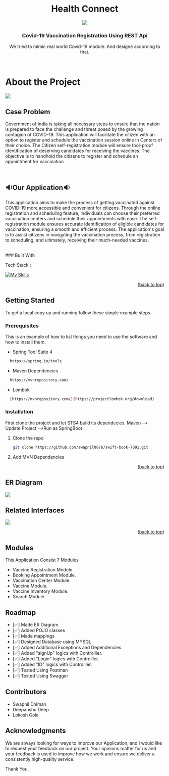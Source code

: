 <a name="readme-top"></a> 


  <h1 align="center">Health Connect</h1>
<div  align="center" ><img src = "https://user-images.githubusercontent.com/58816804/236993158-8f2d8b7f-d0cc-4424-98eb-6cab0106c983.jpg"/></div>


  <h3 align="center">Covid-19 Vaccination Registration Using REST Api</h3>
<p align="center">We tried to mimic real world Covid-19 module. And designe according to that.</p>

</br>
<h1>About the Project</h1>
<img src = "https://github.com/swapnil0076/swift-book-7091/assets/58816804/87e07d23-442e-4f6f-acfc-8e2803b2ed7c"/>

<h2>Case Problem</h2>
<p>Government of India is taking all necessary steps to ensure that the nation is prepared to face the challenge and threat posed by the growing contagion of COVID-19.
This application will facilitate the citizen with an option to register and schedule the vaccination session online in Centers of their choice. The Citizen self-registration module will ensure fool-proof identification of deserving candidates for receiving the vaccines.
The objective is to handhold the citizens to register and schedule an appointment for vaccination 
</p>


<br/>

<h2>🔉Our Application🔉</h2>
<p>
  This application aims to make the process of getting vaccinated against COVID-19 more accessible and convenient for citizens. Through the online registration and scheduling feature, individuals can choose their preferred vaccination centers and schedule their appointments with ease. The self-registration module ensures accurate identification of eligible candidates for vaccination, ensuring a smooth and efficient process. The application's goal is to assist citizens in navigating the vaccination process, from registration to scheduling, and ultimately, receiving their much-needed vaccines.
</p>

<br/>
### Built With

Tech Stack :

[![My Skills](https://skillicons.dev/icons?i=java,spring,maven,mysql,github,postman,hibernate,html,vscode&theme=light)](https://skillicons.dev)
<p align="right">(<a href="#readme-top">back to top</a>)</p>


<!-- GETTING STARTED -->
## Getting Started

To get a local copy up and running follow these simple example steps.

### Prerequisites

This is an example of how to list things you need to use the software and how to install them.
  
  * Spring Tool Suite 4

 ```sh
   https://spring.io/tools
   ```
  
   * Maven Dependencies

 ```sh
   https://mvnrepository.com/
   ```
   
   * Lombok

 ```sh
   [https://mvnrepository.com/](https://projectlombok.org/download)
   ```

### Installation

First clone the project and let STS4 build its dependecies. Maven --> Update Project -->Run as SpringBoot

1. Clone the repo
   ```sh
   git clone https://github.com/swapnil0076/swift-book-7091.git
   ```
2. Add MVN Dependencies

<p align="right">(<a href="#readme-top">back to top</a>)</p>

<h2>ER Diagram</h2>
<img src = "https://user-images.githubusercontent.com/58816804/237027318-c2b00d15-c863-42ff-8cba-a2d5cd588c5a.png"/>

<h2>Related Interfaces</h2>
<img  src ="https://user-images.githubusercontent.com/58816804/237030373-09c1e1b7-9e9e-4b79-9481-150c7c35f518.jpeg"/>

<p align="right">(<a href="#readme-top">back to top</a>)</p>

<!-- USAGE EXAMPLES -->
## Modules
This Application Consist 7 Modules

- Vaccine Registration Module
- Booking Appointment Module.
- Vaccination Center Module.
- Vaccine Module.
- Vaccine Inventory Module.
- Search Module.

## Roadmap
 - [✅] Made ER Diagram
 - [✅] Added POJO classes
 - [✅] Made mappings
 - [✅] Designed Database using MYSQL
 - [✅] Added Additional Exceptions and Dependencies.
 - [✅] Added "signUp" logics with Controlller.
 - [✅] Added "Login" logics with Controlller.
 - [✅] Added "ID" logics with Controlller.
 - [✅] Tested Using Postman
 - [✅] Tested Using Swagger
 
 ## Contributors
 - Swapnil Dhiman
 - Deepanshu Deep
 - Lokesh Gola
 
## Acknowledgments
We are always looking for ways to improve our Application, and I would like to request your feedback on our project. Your opinions matter for us and your feedback is used to improve how we work and ensure we deliver a consistently high-quality service.

Thank You.


 
